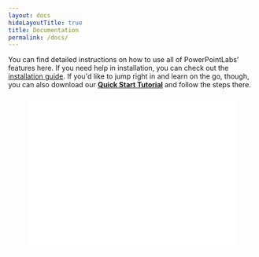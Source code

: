 ```yaml
---
layout: docs
hideLayoutTitle: true
title: Documentation
permalink: /docs/
---
```


You can find detailed instructions on how to use all of PowerPointLabs' features here. If you need help in installation, you can check out the <a href="/download.html">installation guide</a>. If you'd like to jump right in and learn on the go, though, you can also download our <a href="http://www.comp.nus.edu.sg/~pptlabs/download-78563/Tutorial.pptx">**Quick Start Tutorial**</a> and follow the steps there.

<iframe style="display:block;margin-left:auto;margin-right:auto;" width="420" height="315" src="//www.youtube.com/embed/ZXghzEF-DfI" frameborder="0" allowfullscreen></iframe>
